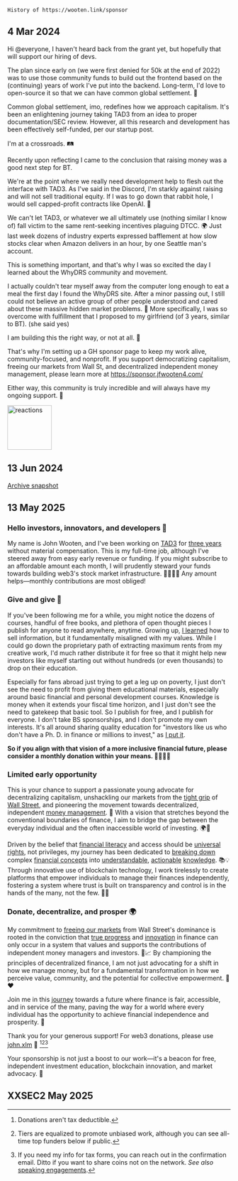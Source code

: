 ```

History of https://wooten.link/sponsor

```

## 4 Mar 2024

Hi @everyone,
I haven't heard back from the grant yet, but hopefully that will support our hiring of devs.

The plan since early on (we were first denied for 50k at the end of 2022) was to use those community funds to build out the frontend based on the (continuing) years of work I've put into the backend. Long-term, I'd love to open-source it so that we can have common global settlement. :handshake:

Common global settlement, imo, redefines how we approach capitalism. It's been an enlightening journey taking TAD3 from an idea to proper documentation/SEC review. However, all this research and development has been effectively self-funded, per our startup post.

I'm at a crossroads. :railway_track:

Recently upon reflecting I came to the conclusion that raising money was a good next step for BT.

We're at the point where we really need development help to flesh out the interface with TAD3.
As I've said in the Discord, I'm starkly against raising and will not sell traditional equity.
If I was to go down that rabbit hole, I would sell capped-profit contracts like OpenAI. :money_with_wings:

We can't let TAD3, or whatever we all ultimately use (nothing similar I know of) fall victim to the same rent-seeking incentives plaguing DTCC. :earth_africa:
Just last week dozens of industry experts expressed bafflement at how slow stocks clear when Amazon delivers in an hour, by one Seattle man's account.

This is something important, and that's why I was so excited the day I learned about the WhyDRS community and movement.

I actually couldn't tear myself away from the computer long enough to eat a meal the first day I found the WhyDRS site.
After a minor passing out, I still could not believe an active group of other people understood and cared about these massive hidden market problems. :star2:
More specifically, I was so overcome with fulfillment that I proposed to my girlfriend (of 3 years, similar to BT). (she said yes)

I am building this the right way, or not at all. :100:

That's why I'm setting up a GH sponsor page to keep my work alive, community-focused, and nonprofit.
If you support democratizing capitalism, freeing our markets from Wall St, and decentralized independent money management, please learn more at https://sponsor.jfwooten4.com/

Either way, this community is truly incredible and will always have my ongoing support. :purple_heart:

[<img width="100" alt="reactions" src="https://github.com/user-attachments/assets/53327d81-ccf5-49c6-baf3-8c1e06886d06">](https://discord.com/channels/1102309240145707049/1120679402754281575/1214286885871026208)


## 13 Jun 2024

[Archive snapshot](https://web.archive.org/web/20240613072331/https://github.com/sponsors/JFWooten4)


## 13 May 2025

### Hello investors, innovators, and developers 💜

My name is John Wooten, and I've been working on [TAD3](https://www.tad3.dev) for [three years](https://github.com/stellar/stellar-protocol/issues/1015) without material compensation. This is my full-time job, although I've steered away from easy early revenue or funding. If you might subscribe to an affordable amount each month, I will prudently steward your funds towards building web3's stock market infrastructure. 🫱🏻‍🫲🏼 Any amount helps—monthly contributions are most obliged!

### Give and give 🌱

If you've been following me for a while, you might notice the dozens of courses, handful of free books, and plethora of open thought pieces I publish for anyone to read anywhere, anytime. Growing up, [I learned](https://x.com/JFWooten4/status/1769775991902105870) how to sell information, but it fundamentally misaligned with my values. While I could go down the proprietary path of extracting maximum rents from my creative work, I'd much rather distribute it for free so that it might help new investors like myself starting out without hundreds (or even thousands) to drop on their education.

Especially for fans abroad just trying to get a leg up on poverty, I just don't see the need to profit from giving them educational materials, especially around basic financial and personal development courses. Knowledge is money when it extends your fiscal time horizon, and I just don't see the need to gatekeep that basic tool. So I publish for free, and I publish for everyone. I don't take BS sponsorships, and I don't promote my own interests. It's all around sharing quality education for "investors like us who don't have a Ph. D. in finance or millions to invest," as [I put it](https://podcast.jfwooten4.com).

**So if you align with that vision of a more inclusive financial future, please consider a monthly donation within your means. 🫱🏻‍🫲🏼**

### Limited early opportunity

This is your chance to support a passionate young advocate for decentralizing capitalism, unshackling our markets from the [tight grip](https://youtu.be/YUwqzeaR1lA) of [Wall Street](https://youtu.be/JGWN1-I8Kac), and pioneering the movement towards decentralized, independent [money management](https://www.ninetonoonsecrets.com/free-book). 🌟 With a vision that stretches beyond the conventional boundaries of finance, I aim to bridge the gap between the everyday individual and the often inaccessible world of investing. 🌍💼

Driven by the belief that [financial literacy](https://www.youtube.com/playlist?list=PLWUFvhKuc_5u5CR31Nr-dArLS1U_namsc) and access should be [universal rights](https://youtu.be/FwjDQ-h3TQE), not privileges, my journey has been dedicated to [breaking down](https://www.youtube.com/playlist?list=PLWUFvhKuc_5vyAfq_AbWz-wSl82p_xtH9) complex [financial concepts](https://www.youtube.com/playlist?list=PLWUFvhKuc_5tD0NuFpppsQotuOj9T892C) into [understandable](https://www.youtube.com/playlist?list=PLWUFvhKuc_5uRBw4Im9VfnkBIOopUJJ3i), [actionable](https://www.youtube.com/playlist?list=PLWUFvhKuc_5u7Qm6Hj-ahiZ9_C0A5zKAE) [knowledge](https://www.youtube.com/playlist?list=PLWUFvhKuc_5vGmiWsKgmra0qI8cXOLxmE). 📚💡 Through innovative use of blockchain technology, I work tirelessly to create platforms that empower individuals to manage their finances independently, fostering a system where trust is built on transparency and control is in the hands of the many, not the few. 🔗🔐

### Donate, decentralize, and prosper 🌍

My commitment to [freeing our markets](https://thesis.jfwooten4.com) from Wall Street's dominance is rooted in the conviction that [true progress](https://explainer.jfwooten4.com) and [innovation](https://www.whydrs.org) in finance can only occur in a system that values and supports the contributions of independent money managers and investors. 💪📈 By championing the principles of decentralized finance, I am not just advocating for a shift in how we manage money, but for a fundamental transformation in how we perceive value, community, and the potential for collective empowerment. 🚀❤️

Join me in this [journey](https://www.blocktransfer.com/blog/author/wooten/) towards a future where finance is fair, accessible, and in service of the many, paving the way for a world where every individual has the opportunity to achieve financial independence and prosperity. 🤝

Thank you for your generous support! For web3 donations, please use [john.xlm](https://app.sorobandomains.org/domains/john.xlm)
🌌 [^a][^b][^c]

Your sponsorship is not just a boost to our work—it's a beacon for free, independent investment education, blockchain innovation, and market advocacy. 🚀

[^a]: Donations aren't tax deductible.
[^b]: Tiers are equalized to promote unbiased work, although you can see all-time top funders below if public.
[^c]: If you need my info for tax forms, you can reach out in the confirmation email. Ditto if you want to share coins not on the network. _See also_ [speaking engagements](https://jfwooten4.com).


## XXSEC2 May 2025


